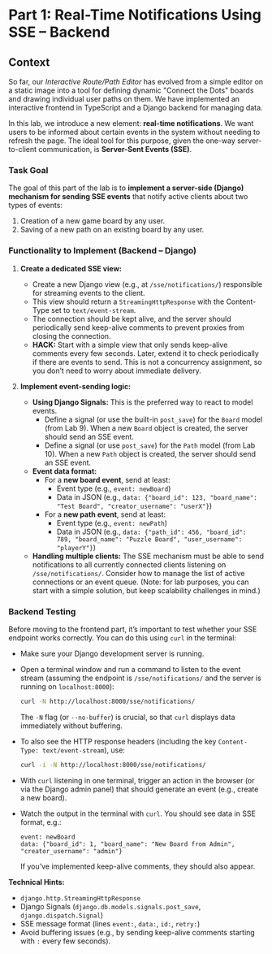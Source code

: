 # Part 1: Real-Time Notifications Using SSE – Backend

## Context

So far, our *Interactive Route/Path Editor* has evolved from a simple editor on a static image into a tool for defining dynamic "Connect the Dots" boards and drawing individual user paths on them. We have implemented an interactive frontend in TypeScript and a Django backend for managing data.  

In this lab, we introduce a new element: **real-time notifications**. We want users to be informed about certain events in the system without needing to refresh the page. The ideal tool for this purpose, given the one-way server-to-client communication, is **Server-Sent Events (SSE)**.  

### Task Goal

The goal of this part of the lab is to **implement a server-side (Django) mechanism for sending SSE events** that notify active clients about two types of events:

1. Creation of a new game board by any user.  
2. Saving of a new path on an existing board by any user.  

### Functionality to Implement (Backend – Django)

1. **Create a dedicated SSE view:**
   * Create a new Django view (e.g., at `/sse/notifications/`) responsible for streaming events to the client.  
   * This view should return a `StreamingHttpResponse` with the Content-Type set to `text/event-stream`.  
   * The connection should be kept alive, and the server should periodically send keep-alive comments to prevent proxies from closing the connection.  
   * **HACK:** Start with a simple view that only sends keep-alive comments every few seconds. Later, extend it to check periodically if there are events to send. This is not a concurrency assignment, so you don’t need to worry about immediate delivery.  

2. **Implement event-sending logic:**
   * **Using Django Signals:** This is the preferred way to react to model events.  
     * Define a signal (or use the built-in `post_save`) for the `Board` model (from Lab 9). When a new `Board` object is created, the server should send an SSE event.  
     * Define a signal (or use `post_save`) for the `Path` model (from Lab 10). When a new `Path` object is created, the server should send an SSE event.  
   * **Event data format:**  
     * For a **new board event**, send at least:  
       * Event type (e.g., `event: newBoard`)  
       * Data in JSON (e.g., `data: {"board_id": 123, "board_name": "Test Board", "creator_username": "userX"}`)  
     * For a **new path event**, send at least:  
       * Event type (e.g., `event: newPath`)  
       * Data in JSON (e.g., `data: {"path_id": 456, "board_id": 789, "board_name": "Puzzle Board", "user_username": "playerY"}`)  
   * **Handling multiple clients:** The SSE mechanism must be able to send notifications to all currently connected clients listening on `/sse/notifications/`. Consider how to manage the list of active connections or an event queue. (Note: for lab purposes, you can start with a simple solution, but keep scalability challenges in mind.)  

### Backend Testing

Before moving to the frontend part, it’s important to test whether your SSE endpoint works correctly. You can do this using `curl` in the terminal:  

* Make sure your Django development server is running.  
* Open a terminal window and run a command to listen to the event stream (assuming the endpoint is `/sse/notifications/` and the server is running on `localhost:8000`):  

    ```bash
    curl -N http://localhost:8000/sse/notifications/
    ```

    The `-N` flag (or `--no-buffer`) is crucial, so that `curl` displays data immediately without buffering.

* To also see the HTTP response headers (including the key `Content-Type: text/event-stream`), use:

    ```bash
    curl -i -N http://localhost:8000/sse/notifications/
    ```

* With `curl` listening in one terminal, trigger an action in the browser (or via the Django admin panel) that should generate an event (e.g., create a new board).
* Watch the output in the terminal with `curl`. You should see data in SSE format, e.g.:

    ```text
    event: newBoard
    data: {"board_id": 1, "board_name": "New Board from Admin", "creator_username": "admin"}

    ```

    If you’ve implemented keep-alive comments, they should also appear.

**Technical Hints:**

* `django.http.StreamingHttpResponse`
* Django Signals (`django.db.models.signals.post_save`, `django.dispatch.Signal`)
* SSE message format (lines `event:`, `data:`, `id:`, `retry:`)
* Avoid buffering issues (e.g., by sending keep-alive comments starting with `:` every few seconds).
